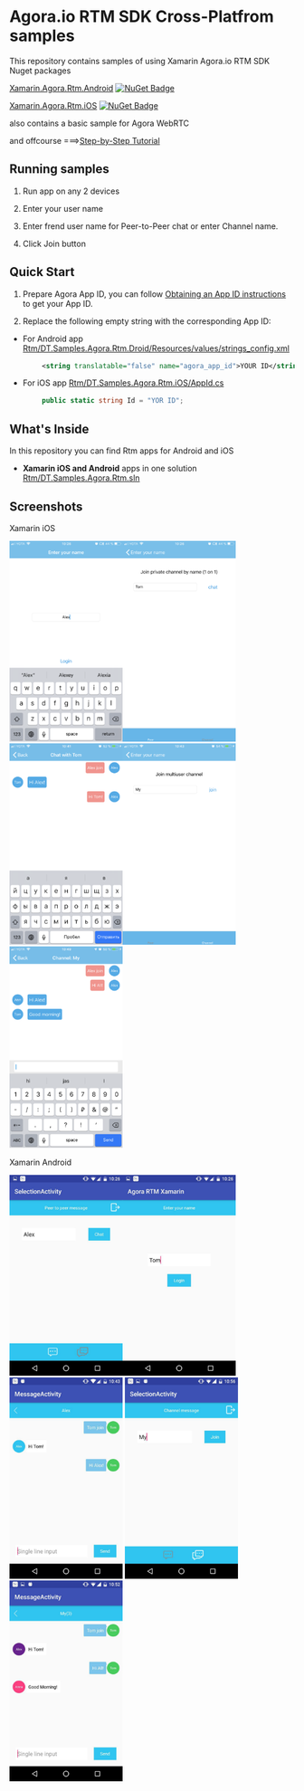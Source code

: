 Agora.io RTM SDK Cross-Platfrom samples
========================================

This repository contains samples of using Xamarin Agora.io RTM SDK Nuget packages

[Xamarin.Agora.Rtm.Android](https://www.nuget.org/packages/Xamarin.Agora.Rtm.Android/) [![NuGet Badge](https://buildstats.info/nuget/Xamarin.Agora.Rtm.Android)](https://www.nuget.org/packages/Xamarin.Agora.Rtm.Android/)

[Xamarin.Agora.Rtm.iOS](https://www.nuget.org/packages/Xamarin.Agora.Rtm.iOS/) [![NuGet Badge](https://buildstats.info/nuget/Xamarin.Agora.Rtm.iOS)](https://www.nuget.org/packages/Xamarin.Agora.Rtm.iOS/)

also contains a basic sample for Agora WebRTC

and offcourse ===>[Step-by-Step Tutorial](Tutorial.md)


Running samples
-------------

1. Run app on any 2 devices

1. Enter your user name

1. Enter frend user name for Peer-to-Peer chat or enter Channel name.

1. Click Join button


Quick Start
-----------


1. Prepare Agora App ID, you can follow [Obtaining an App ID instructions](https://docs.agora.io/en/2.1.1/product/Video/Agora%20Basics/key_web#app-id-web) to get your App ID.

1. Replace the following empty string with the corresponding App ID:

* For Android app
    [Rtm/DT.Samples.Agora.Rtm.Droid/Resources/values/strings_config.xml](Rtm/DT.Samples.Agora.Rtm.Droid/Resources/values/strings_config.xml)
```xml
        <string translatable="false" name="agora_app_id">YOUR ID</string>
```
* For iOS app
    [Rtm/DT.Samples.Agora.Rtm.iOS/AppId.cs](Rtm/DT.Samples.Agora.Rtm.iOS/AppId.cs)
```c#
        public static string Id = "YOR ID";
```


What's Inside
-------------


In this repository you can find Rtm apps for Android and iOS


* **Xamarin iOS and Android** apps in one solution [Rtm/DT.Samples.Agora.Rtm.sln](Rtm/DT.Samples.Agora.Rtm.iOS.csproj)


Screenshots
-------------

Xamarin iOS

<img src="https://raw.githubusercontent.com/DreamTeamMobile/Agora-RTM-SDK-for-Xamarin/master/Screenshots/iOS/1.PNG" width="200" /><img src="https://raw.githubusercontent.com/DreamTeamMobile/Agora-RTM-SDK-for-Xamarin/master/Screenshots/iOS/2.PNG" width="200" />
<img src="https://raw.githubusercontent.com/DreamTeamMobile/Agora-RTM-SDK-for-Xamarin/master/Screenshots/iOS/3.PNG" width="200" /><img src="https://raw.githubusercontent.com/DreamTeamMobile/Agora-RTM-SDK-for-Xamarin/master/Screenshots/iOS/4.PNG" width="200" />
<img src="https://raw.githubusercontent.com/DreamTeamMobile/Agora-RTM-SDK-for-Xamarin/master/Screenshots/iOS/5.PNG" width="200" />

Xamarin Android

<img src="https://raw.githubusercontent.com/DreamTeamMobile/Agora-RTM-SDK-for-Xamarin/master/Screenshots/Android/1.jpg" width="200" /><img src="https://raw.githubusercontent.com/DreamTeamMobile/Agora-RTM-SDK-for-Xamarin/master/Screenshots/Android/2.jpg" width="200" />
<img src="https://raw.githubusercontent.com/DreamTeamMobile/Agora-RTM-SDK-for-Xamarin/master/Screenshots/Android/3.jpg" width="200" />
<img src="https://raw.githubusercontent.com/DreamTeamMobile/Agora-RTM-SDK-for-Xamarin/master/Screenshots/Android/4.jpg" width="200" />
<img src="https://raw.githubusercontent.com/DreamTeamMobile/Agora-RTM-SDK-for-Xamarin/master/Screenshots/Android/5.jpg" width="200" />

